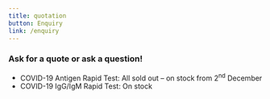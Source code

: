 ```yaml
---
title: quotation
button: Enquiry
link: /enquiry
---
```

### Ask for a quote or ask a question!

* COVID-19 Antigen Rapid Test: All sold out – on stock from 2<sup>nd</sup> December
* COVID-19 IgG/IgM Rapid Test: On stock